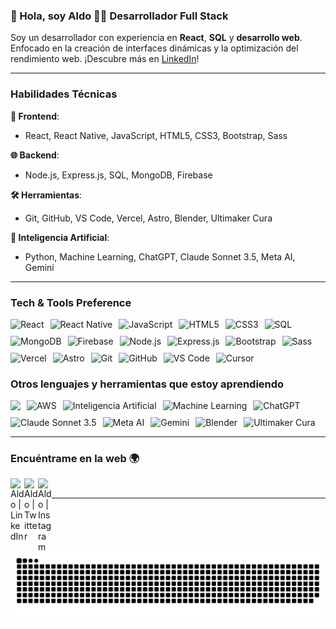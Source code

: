 ### 👋 Hola, soy Aldo 👨‍💻 Desarrollador Full Stack

Soy un desarrollador con experiencia en **React**, **SQL** y **desarrollo web**. Enfocado en la creación de interfaces dinámicas y la optimización del rendimiento web. ¡Descubre más en [LinkedIn](https://www.linkedin.com/in/aldo-alberto-arbizu)!

---


### Habilidades Técnicas

**🚀 Frontend**:
- React, React Native, JavaScript, HTML5, CSS3, Bootstrap, Sass

**🌐 Backend**:
- Node.js, Express.js, SQL, MongoDB, Firebase

**🛠️ Herramientas**:
- Git, GitHub, VS Code, Vercel, Astro, Blender, Ultimaker Cura

**🤖 Inteligencia Artificial**:
- Python, Machine Learning, ChatGPT, Claude Sonnet 3.5, Meta AI, Gemini

---

### Tech & Tools Preference

<p style="display: flex; flex-wrap: wrap; gap: 10px;">
  <img src="https://img.shields.io/badge/-React-61DAFB?style=flat&logo=react&logoColor=black" alt="React">
  <img src="https://img.shields.io/badge/-React%20Native-20232A?style=flat&logo=react&logoColor=61DAFB" alt="React Native">
  <img src="https://img.shields.io/badge/-JavaScript-F7DF1E?style=flat&logo=javascript&logoColor=black" alt="JavaScript">
  <img src="https://img.shields.io/badge/-HTML5-E34F26?style=flat&logo=html5&logoColor=white" alt="HTML5">
  <img src="https://img.shields.io/badge/-CSS3-1572B6?style=flat&logo=css3&logoColor=white" alt="CSS3">
  <img src="https://img.shields.io/badge/-SQL-4479A1?style=flat&logo=Microsoft%20SQL%20Server&logoColor=white" alt="SQL">
  <img src="https://img.shields.io/badge/-MongoDB-47A248?style=flat&logo=mongodb&logoColor=white" alt="MongoDB">
  <img src="https://img.shields.io/badge/-Firebase-FFCA28?style=flat&logo=firebase&logoColor=white" alt="Firebase">
  <img src="https://img.shields.io/badge/-Node.js-339933?style=flat&logo=node.js&logoColor=white" alt="Node.js">
  <img src="https://img.shields.io/badge/-Express.js-000000?style=flat&logo=express&logoColor=white" alt="Express.js">
  <img src="https://img.shields.io/badge/-Bootstrap-563D7C?style=flat&logo=bootstrap&logoColor=white" alt="Bootstrap">
  <img src="https://img.shields.io/badge/-Sass-CC6699?style=flat&logo=sass&logoColor=white" alt="Sass">
  <img src="https://img.shields.io/badge/-Vercel-000000?style=flat&logo=vercel&logoColor=white" alt="Vercel">
  <img src="https://img.shields.io/badge/-Astro-FF5A03?style=flat&logo=astro&logoColor=white" alt="Astro">
  <img src="https://img.shields.io/badge/-Git-F05032?style=flat&logo=git&logoColor=white" alt="Git">
  <img src="https://img.shields.io/badge/-Github-181717?style=flat&logo=github&logoColor=white" alt="GitHub">
  <img src="https://img.shields.io/badge/-VS%20Code-007ACC?style=flat&logo=visual%20studio%20code&logoColor=white" alt="VS Code">
  <img src="https://img.shields.io/badge/Cursor-4B8BBE?style=flat&logo=cursor&logoColor=white" alt="Cursor">
</p>

### Otros lenguajes y herramientas que estoy aprendiendo

<p style="display: flex; flex-wrap: wrap; gap: 10px;">
  <img src="https://img.shields.io/badge/-Python-3776AB?style=flat&logo=python&logoColor=white">
  <img src="https://img.shields.io/badge/AWS-FF9900?style=flat&logo=amazonaws&logoColor=white" alt="AWS">
  <img src="https://img.shields.io/badge/Inteligencia%20Artificial-007FFF?style=flat&logo=ai&logoColor=white" alt="Inteligencia Artificial">
  <img src="https://img.shields.io/badge/Machine%20Learning-FF9900?style=flat&logo=python&logoColor=white" alt="Machine Learning">
  <img src="https://img.shields.io/badge/ChatGPT-00BFFF?style=flat&logo=openai&logoColor=white" alt="ChatGPT">
  <img src="https://img.shields.io/badge/Claude%20Sonnet%203.5-7C7C7C?style=flat&logo=ai&logoColor=white" alt="Claude Sonnet 3.5">
  <img src="https://img.shields.io/badge/Meta%20AI-00A400?style=flat&logo=facebook&logoColor=white" alt="Meta AI">
  <img src="https://img.shields.io/badge/Gemini-FF4F00?style=flat&logo=google&logoColor=white" alt="Gemini">
  <img src="https://img.shields.io/badge/-Blender-F5792A?style=flat&logo=blender&logoColor=white" alt="Blender">
  <img src="https://img.shields.io/badge/Ultimaker%20Cura-70B1E7?style=flat&logo=ultimaker&logoColor=white" alt="Ultimaker Cura">
</p>

---

### Encuéntrame en la web 🌍

[<img align="left" alt="Aldo | LinkedIn" width="22px" src="https://cdn.jsdelivr.net/npm/simple-icons@v3/icons/linkedin.svg" />][linkedin]
[<img align="left" alt="Aldo | Twitter" width="22px" src="https://cdn.jsdelivr.net/npm/simple-icons@v3/icons/twitter.svg" />][twitter]
[<img align="left" alt="Aldo | Instagram" width="22px" src="https://cdn.jsdelivr.net/npm/simple-icons@v3/icons/instagram.svg" />][instagram]

<br/>

---
<picture>
  <source media="(prefers-color-scheme: dark)" srcset="https://raw.githubusercontent.com/lukemorales/lukemorales/output/github-snake-dark.svg" />
  <source media="(prefers-color-scheme: light)" srcset="https://raw.githubusercontent.com/lukemorales/lukemorales/output/github-snake.svg" />
  <img alt="github-snake" src="https://raw.githubusercontent.com/lukemorales/lukemorales/output/github-snake.svg" />
</picture>


[linkedin]: https://www.linkedin.com/in/aldo-alberto-arbizu/
[twitter]: https://twitter.com/AldoArbizu
[instagram]: https://www.instagram.com/aldoarbizu/
